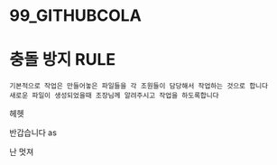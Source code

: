 # 99_GITHUBCOLA

# 충돌 방지 RULE
```
기본적으로 작업은 만들어놓은 파일들을 각 조원들이 담당해서 작업하는 것으로 합니다
새로운 파일이 생성되었을때 조장님께 알려주시고 작업을 하도록합니다
```

헤헷

반갑습니다
as


난 멋져

